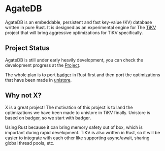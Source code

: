 # AgateDB

AgateDB is an embeddable, persistent and fast key-value (KV) database written
in pure Rust. It is designed as an experimental engine for The [TiKV][1]
project that will bring aggressive optimizations for TiKV specifically.

## Project Status

AgateDB is still under early heavily development, you can check the development
progress at the [Project][2].

The whole plan is to port [badger][3] in Rust first and then port the
optimizations that have been made in [unistore][4].

[1]: https://github.com/tikv/tikv
[2]: https://github.com/tikv/tikv/projects/1
[3]: https://github.com/dgraph-io/badger
[4]: https://github.com/ngaut/unistore

## Why not X?

X is a great project! The motivation of this project is to land the
optimizations we have been made to unistore in TiKV finally. Unistore is based
on badger, so we start with badger.

Using Rust because it can bring memory safety out of box, which is important
during rapid development. TiKV is also written in Rust, so it will be easier
to integrate with each other like supporting async/await, sharing global
thread pools, etc.
